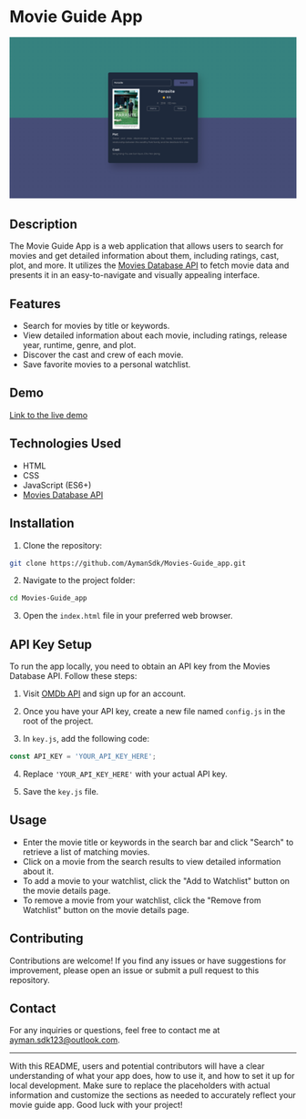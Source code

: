 # Movie Guide App

![App Screenshot](Movie_appGuide.png)

## Description

The Movie Guide App is a web application that allows users to search for movies and get detailed information about them, including ratings, cast, plot, and more. It utilizes the [Movies Database API](https://www.moviesdatabaseapi.com) to fetch movie data and presents it in an easy-to-navigate and visually appealing interface.

## Features

- Search for movies by title or keywords.
- View detailed information about each movie, including ratings, release year, runtime, genre, and plot.
- Discover the cast and crew of each movie.
- Save favorite movies to a personal watchlist.

## Demo

[Link to the live demo](https://your-movie-guide-app.com)

## Technologies Used

- HTML
- CSS
- JavaScript (ES6+)
- [Movies Database API](https://www.omdbapi.com/)

## Installation

1. Clone the repository:

```bash
git clone https://github.com/AymanSdk/Movies-Guide_app.git
```

2. Navigate to the project folder:

```bash
cd Movies-Guide_app
```

3. Open the `index.html` file in your preferred web browser.

## API Key Setup

To run the app locally, you need to obtain an API key from the Movies Database API. Follow these steps:

1. Visit [OMDb API](https://www.omdbapi.com/) and sign up for an account.

2. Once you have your API key, create a new file named `config.js` in the root of the project.

3. In `key.js`, add the following code:

```js
const API_KEY = 'YOUR_API_KEY_HERE';
```

4. Replace `'YOUR_API_KEY_HERE'` with your actual API key.

5. Save the `key.js` file.

## Usage

- Enter the movie title or keywords in the search bar and click "Search" to retrieve a list of matching movies.
- Click on a movie from the search results to view detailed information about it.
- To add a movie to your watchlist, click the "Add to Watchlist" button on the movie details page.
- To remove a movie from your watchlist, click the "Remove from Watchlist" button on the movie details page.

## Contributing

Contributions are welcome! If you find any issues or have suggestions for improvement, please open an issue or submit a pull request to this repository.


## Contact

For any inquiries or questions, feel free to contact me at ayman.sdk123@outlook.com.

---

With this README, users and potential contributors will have a clear understanding of what your app does, how to use it, and how to set it up for local development. Make sure to replace the placeholders with actual information and customize the sections as needed to accurately reflect your movie guide app. Good luck with your project!
